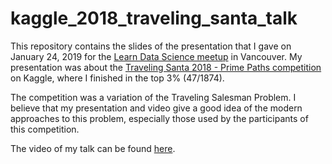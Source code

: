 # kaggle_2018_traveling_santa_talk

This repository contains the slides of the presentation that I gave on January 24, 2019 for the <a href="https://www.meetup.com/LearnDataScience/">Learn Data Science meetup</a> in Vancouver. My presentation was about the <a href="https://www.kaggle.com/c/traveling-santa-2018-prime-paths">Traveling Santa 2018 - Prime Paths competition</a> on Kaggle, where I finished in the top 3% (47/1874). 

The competition was a variation of the Traveling Salesman Problem. I believe that my presentation and video give a good idea of the modern approaches to this problem, especially those used by the participants of this competition.

The video of my talk can be found <a href="https://www.youtube.com/watch?v=l0DYGBuUNDQ">here</a>.
